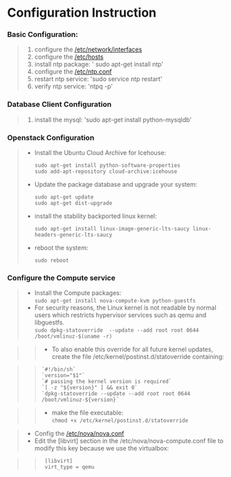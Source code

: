 # Configuration Instruction

### Basic Configuration:

> 1. configure the [/etc/network/interfaces](interfaces)  
> 2. configure the [/etc/hosts](hosts)  
> 3. install ntp package: ' sudo apt-get install ntp'  
> 4. configure the [/etc/ntp.conf](ntp.conf)  
> 5. restart ntp service: 'sudo service ntp restart'  
> 6. verify ntp service: 'ntpq -p'  

### Database Client Configuration

> 1. install the mysql: 'sudo apt-get install python-mysqldb'  

### Openstack Configuration

> + Install the Ubuntu Cloud Archive for Icehouse:
>
>     `sudo apt-get install python-software-properties`  
>     `sudo add-apt-repository cloud-archive:icehouse`    
>
> + Update the package database and upgrade your system:
>
>      `sudo apt-get update`  
>      `sudo apt-get dist-upgrade`  
> 
> + install the stability backported linux kernel:
>
>      `sudo apt-get install linux-image-generic-lts-saucy linux-headers-generic-lts-saucy`  
>
> + reboot the system:  
>
>      `sudo reboot`  
>

### Configure the Compute service

> + Install the Compute packages:  
>      `sudo apt-get install nova-compute-kvm python-guestfs`  
> + For security reasons, the Linux kernel is not readable by normal users which restricts hypervisor services such as qemu and libguestfs.  
>      `sudo dpkg-statoverride  --update --add root root 0644 /boot/vmlinuz-$(uname -r)`  

>> + To also enable this override for all future kernel updates, create the file /etc/kernel/postinst.d/statoverride containing:  

>>     `#!/bin/sh`  
>>     `version="$1"`  
>>     `# passing the kernel version is required`  
>>     `[ -z "${version}" ] && exit 0`  
>>     `dpkg-statoverride --update --add root root 0644 /boot/vmlinuz-${version}`  


>> + make the file executable:  
>>     `chmod +x /etc/kernel/postinst.d/statoverride`  

> + Config the [/etc/nova/nova.conf](nova.conf)  
> + Edit the [libvirt] section in the /etc/nova/nova-compute.conf file to modify this key because we use the virtualbox:  

>>      [libvirt]  
>>      virt_type = qemu  

>
